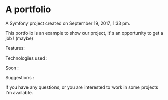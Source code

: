 A portfolio
===========

A Symfony project created on September 19, 2017, 1:33 pm.

This portfolio is an example to show our project, It's an opportunity to get a job ! (maybe)

Features:

Technologies used :

Soon :

Suggestions :

If you have any questions, or you are interested to work in some projects I'm available.
